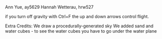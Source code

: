 Ann Yue, ay5629
Hannah Wetterau, hrw527

if you turn off gravity with Ctrl+F the up and down arrows control flight.


Extra Credits:
We draw a procedurally-generated sky
We added sand and water cubes - to see the water cubes you have to go under the water plane
